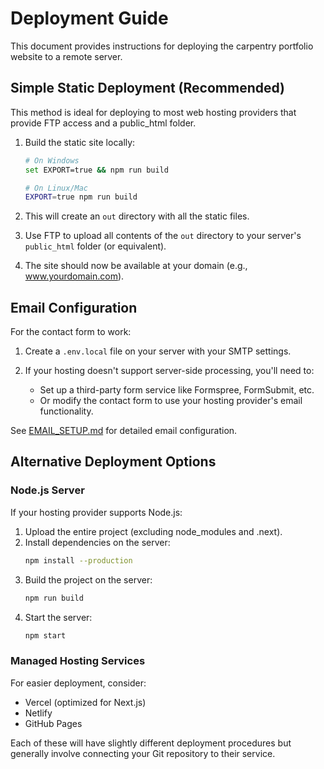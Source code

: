 # Deployment Guide

This document provides instructions for deploying the carpentry portfolio website to a remote server.

## Simple Static Deployment (Recommended)

This method is ideal for deploying to most web hosting providers that provide FTP access and a public_html folder.

1. Build the static site locally:
   ```bash
   # On Windows
   set EXPORT=true && npm run build
   
   # On Linux/Mac
   EXPORT=true npm run build
   ```

2. This will create an `out` directory with all the static files.

3. Use FTP to upload all contents of the `out` directory to your server's `public_html` folder (or equivalent).

4. The site should now be available at your domain (e.g., www.yourdomain.com).

## Email Configuration

For the contact form to work:

1. Create a `.env.local` file on your server with your SMTP settings.

2. If your hosting doesn't support server-side processing, you'll need to:
   - Set up a third-party form service like Formspree, FormSubmit, etc.
   - Or modify the contact form to use your hosting provider's email functionality.

See [EMAIL_SETUP.md](EMAIL_SETUP.md) for detailed email configuration.

## Alternative Deployment Options

### Node.js Server 

If your hosting provider supports Node.js:

1. Upload the entire project (excluding node_modules and .next).
2. Install dependencies on the server:
   ```bash
   npm install --production
   ```
3. Build the project on the server:
   ```bash
   npm run build
   ```
4. Start the server:
   ```bash
   npm start
   ```

### Managed Hosting Services

For easier deployment, consider:

- Vercel (optimized for Next.js)
- Netlify
- GitHub Pages

Each of these will have slightly different deployment procedures but generally involve connecting your Git repository to their service.